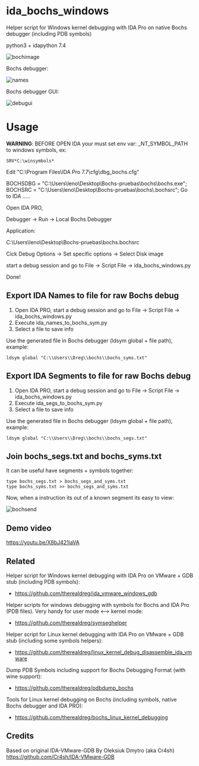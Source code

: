 # ida_bochs_windows
Helper script for Windows kernel debugging with IDA Pro on native Bochs debugger (including PDB symbols)

python3 + idapython 7.4

![bochimage](img/bochimage.png)

Bochs debugger:

![names](img/names.png)

Bochs debugger GUI:

![debugui](img/debugui.png)

# Usage

**WARNING**: BEFORE OPEN IDA your must set env var: _NT_SYMBOL_PATH to windows symbols, ex: 
```
SRV*C:\winsymbols*
```` 


Edit "C:\Program Files\IDA Pro 7.7\cfg\dbg_bochs.cfg"

BOCHSDBG = "C:\\Users\\leno\\Desktop\\Bochs-pruebas\\bochs\\bochs.exe";
BOCHSRC = "C:\\Users\\leno\\Desktop\\Bochs-pruebas\\bochs\\.bochsrc";
Go to IDA .....

Open IDA PRO, 

Debugger -> Run -> Local Bochs Debugger

Application:

C:\Users\leno\Desktop\Bochs-pruebas\bochs\.bochsrc

Cick Debug Options -> Set specific options -> Select Disk image

start a debug session and go to File -> Script File -> ida_bochs_windows.py

Done!

## Export IDA Names to file for raw Bochs debug

1. Open IDA PRO, start a debug session and go to File -> Script File -> ida_bochs_windows.py
2. Execute ida_names_to_bochs_sym.py
3. Select a file to save info

Use the generated file in Bochs debugger (ldsym global + file path), example:

```
ldsym global "C:\\Users\\Dreg\\bochs\\bochs_syms.txt"
```

## Export IDA Segments to file for raw Bochs debug

1. Open IDA PRO, start a debug session and go to File -> Script File -> ida_bochs_windows.py
2. Execute ida_segs_to_bochs_sym.py
3. Select a file to save info

Use the generated file in Bochs debugger (ldsym global + file path), example:

```
ldsym global "C:\\Users\\Dreg\\bochs\\bochs_segs.txt"
```

## Join bochs_segs.txt and bochs_syms.txt

It can be useful have segments + symbols together:

```
type bochs_segs.txt > bochs_segs_and_syms.txt
type bochs_syms.txt >> bochs_segs_and_syms.txt
```

Now, when a instruction its out of a known segment its easy to view:

![bochsend](img/bochsend.png)

## Demo video

https://youtu.be/X8bJ421iaVA

## Related 

Helper script for Windows kernel debugging with IDA Pro on VMware + GDB stub (including PDB symbols):
- https://github.com/therealdreg/ida_vmware_windows_gdb

Helper scripts for windows debugging with symbols for Bochs and IDA Pro (PDB files). Very handy for user mode <--> kernel mode:
- https://github.com/therealdreg/symseghelper

Helper script for Linux kernel debugging with IDA Pro on VMware + GDB stub (including some symbols helpers):
- https://github.com/therealdreg/linux_kernel_debug_disassemble_ida_vmware

Dump PDB Symbols including support for Bochs Debugging Format (with wine support):
- https://github.com/therealdreg/pdbdump_bochs

Tools for Linux kernel debugging on Bochs (including symbols, native Bochs debugger and IDA PRO):
- https://github.com/therealdreg/bochs_linux_kernel_debugging

## Credits

Based on original IDA-VMware-GDB By Oleksiuk Dmytro (aka Cr4sh) https://github.com/Cr4sh/IDA-VMware-GDB
